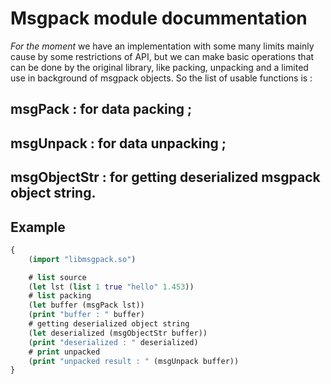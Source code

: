 # Msgpack module docummentation


_For the moment_ we have an implementation with some many limits mainly cause by some
restrictions of API, but we can make basic operations that can be done by the original library, like packing, unpacking and a limited use in background of msgpack objects. So
the list of usable functions is : 

## **msgPack** : for data packing ;
## **msgUnpack** : for data unpacking ;
## **msgObjectStr** : for getting deserialized msgpack object string.

## Example

``` clojure
{
	(import "libmsgpack.so")

	# list source
	(let lst (list 1 true "hello" 1.453))
	# list packing
	(let buffer (msgPack lst))
	(print "buffer : " buffer)
	# getting deserialized object string
	(let deserialized (msgObjectStr buffer))
	(print "deserialized : " deserialized)
	# print unpacked 
	(print "unpacked result : " (msgUnpack buffer))
}
```


